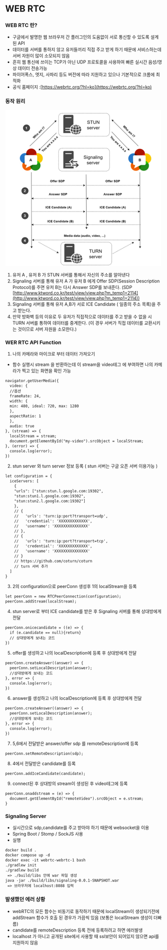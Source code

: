 # WEB RTC

### WEB RTC 란?

- 구글에서 발명한 웹 브라우저 간 플러그인의 도움없이 서로 통신할 수 있도록 설계된 API
- 데이터를 서버를 통하지 않고 유저들끼리 직접 주고 받게 하기 때문에 서비스하는데 서버 자원이 많이 소모되지 않음
- 흔히 웹 통신에 쓰이는 TCP가 아닌 UDP 프로토콜을 사용하여 빠른 실시간 음성/영상 데이터 전송가능
- 파이어폭스, 엣지, 사파리 등도 버전에 따라 지원하고 있으나 기본적으로 크롬에 최적화
- 공식 홈페이지 :[https://webrtc.org/?hl=ko](https://webrtc.org/?hl=ko)

### 동작 원리

<img src="./image.png" style="width:500px;height:500px;"></img>
1. 유저 A , 유저 B 가 STUN 서버를 통해서 자신의 주소를 알아낸다
2. Signaling 서버를 통해 유저 A 가 유저 B 에게 Offer SDP(Session Description Protocol)를 주면 유저 B는 다시 Answer SDP를 보내준다.  (SDP [http://www.ktword.co.kr/test/view/view.php?m_temp1=2114](http://www.ktword.co.kr/test/view/view.php?m_temp1=2114))
3. Signaling 서버를 통해 유저 A,B가 서로 ICE Candidate ( 일종의 주소 목록)을 주고 받는다.
4. 만약 방화벽 등의 이유로 두 유저가 직접적으로 데이터를 주고 받을 수 없을 시  TURN 서버를 통하여 데이터를 중계한다. (이 경우 서버가 직접 데이터를 교환시키는 것이므로 서버 자원을 소모한다.)

### WER RTC API Function

1. 나의 카메라와 마이크로 부터 데이터 가져오기
- 함수 실행시 stream 을 반환하는데 이 stream을 video테그 에 부여하면 나의 카메라가 찍고 있는 화면을 확인 가능
```
navigator.getUserMedia({
  video: {
  //옵션
  frameRate: 24,
  width: {
  min: 480, ideal: 720, max: 1280
  },
  aspectRatio: 1
  },
  audio: true
}, (stream) => {
  localStream = stream;
  document.getElementById("my-video").srcObject = localStream;
}, (error) => {
  console.log(error);
})
```

2. stun server 와 turn server 정보 등록 ( stun 서버는 구글 오픈 서버 이용가능 )
```
let configuration = {
  iceServers: [
    {
    "urls": ["stun:stun.l.google.com:19302",
    "stun:stun1.l.google.com:19302",
    "stun:stun2.l.google.com:19302"]
    },
    // {
    //   'urls': 'turn:ip:port?transport=udp',
    //   'credential': 'XXXXXXXXXXXXX',
    //   'username': 'XXXXXXXXXXXXXXX'
    // },
    // {
    //   'urls': 'turn:ip:port?transport=tcp',
    //   'credential': 'XXXXXXXXXXXXX',
    //   'username': 'XXXXXXXXXXXXXXX'
    // }
    // https://github.com/coturn/coturn
    // turn 서버 추가
  ]
}
```
3. 2의 configuration으로 peerConn 생성후 1의 localStream을 등록
```
let peerConn = new RTCPeerConnection(configuration);
peerConn.addStream(localStream);
```
4. stun server로 부터 ICE candidate를 받은 후 Signaling 서버를 통해 상대방에게 전달
```
peerConn.onicecandidate = ((e) => {
  if (e.candidate == null){return}
  // 상대방에게 보내는 코드
})
```
5. offer를 생성하고 나의 localDescription에 등록 후 상대방에게 전달 
```
peerConn.createAnswer((answer) => {
  peerConn.setLocalDescription(answer);
  //상대방에게 보내는 코드
}, error => {
  console.log(error);
})
```
6. answer를 생성하고 나의 localDescription에 등록 후 상대방에게 전달 
```
peerConn.createAnswer((answer) => {
  peerConn.setLocalDescription(answer);
  //상대방에게 보내는 코드
}, error => {
  console.log(error);
})
```
7. 5,6에서 전달받은 answer/offer sdp 를 remoteDescription에 등록
```
peerConn.setRemoteDescription(sdp);
```
8. 4에서 전달받은 candidate를 등록
```
peerConn.addIceCandidate(candidate);
```
9. connect된 후 상대방의 stream이 생성된 후 video테그에 등록
```
peerConn.onaddstream = (e) => {
  document.getElementById("remoteVideo").srcObject = e.stream;
}
```

### Signaling Server
+ 실시간으로 sdp,candidate를 주고 받아야 하기 때문에 websocket을 이용
+ Spring Boot / Stomp / SockJS 사용
+ 실행
```
docker build .
docker compose up -d
docker exec -it webrtc-webrtc-1 bash
./gradlew init
./gradlew build
 => ./build/libs 안에 war 파일 생성
java -jar ./build/libs/signaling-0.0.1-SNAPSHOT.war
 => 브라우저에 localhost:8088 입력
```


### 발생했던 에러 상황
+ webRTC의 모든 함수는 비동기로 동작하기 때문에 localStream이 생성되기전에 addStream 함수가 호출 된 경우가 가끔씩 있음 (보통은 localStream 생성이 더빠름)
+ candidate를 remoteDescription 등록 전에 등록하려고 하면 에러발생
+ localhost 가 아니고 공개된 site에서 사용할 때 ssl보안이 되어있지 않으면 api를 지원하지 않음

